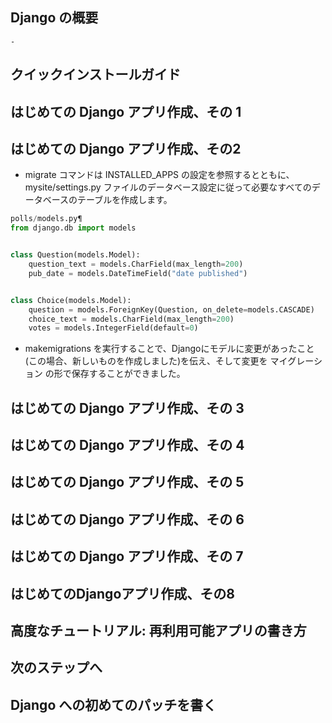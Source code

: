 ## Django の概要
    - 
## クイックインストールガイド
## はじめての Django アプリ作成、その 1
## はじめての Django アプリ作成、その2

- migrate コマンドは INSTALLED_APPS の設定を参照するとともに、 mysite/settings.py ファイルのデータベース設定に従って必要なすべてのデータベースのテーブルを作成します。

```py
polls/models.py¶
from django.db import models


class Question(models.Model):
    question_text = models.CharField(max_length=200)
    pub_date = models.DateTimeField("date published")


class Choice(models.Model):
    question = models.ForeignKey(Question, on_delete=models.CASCADE)
    choice_text = models.CharField(max_length=200)
    votes = models.IntegerField(default=0)
```
- makemigrations を実行することで、Djangoにモデルに変更があったこと(この場合、新しいものを作成しました)を伝え、そして変更を マイグレーション の形で保存することができました。


## はじめての Django アプリ作成、その 3
## はじめての Django アプリ作成、その 4
## はじめての Django アプリ作成、その 5
## はじめての Django アプリ作成、その 6
## はじめての Django アプリ作成、その 7
## はじめてのDjangoアプリ作成、その8
## 高度なチュートリアル: 再利用可能アプリの書き方
## 次のステップへ
## Django への初めてのパッチを書く